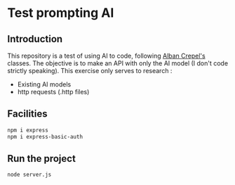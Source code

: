 # Test prompting AI

## Introduction

This repository is a test of using AI to code, following [Alban Crepel's](https://github.com/AlbanCrepel) classes. The objective is to make an API with only the AI model (I don't code strictly speaking). This exercise only serves to research :

- Existing AI models
- http requests (.http files)

## Facilities

```bash
npm i express
npm i express-basic-auth
```

## Run the project

```bash
node server.js
```
